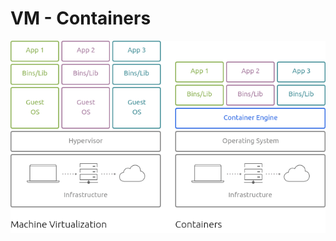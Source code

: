 # VM - Containers
![main](../../assets/container/3d57842f-diagram-machine-virtualization-vs-containers.webp "Container")